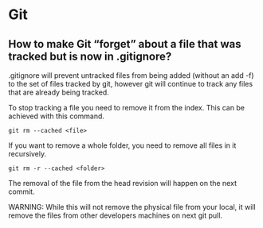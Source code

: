 # Git

## How to make Git “forget” about a file that was tracked but is now in .gitignore?

.gitignore will prevent untracked files from being added (without an add -f) to the set of files tracked by git, however git will continue to track any files that are already being tracked.

To stop tracking a file you need to remove it from the index. This can be achieved with this command.

```
git rm --cached <file>
```

If you want to remove a whole folder, you need to remove all files in it recursively.

```
git rm -r --cached <folder>
```

The removal of the file from the head revision will happen on the next commit.

WARNING: While this will not remove the physical file from your local, it will remove the files from other developers machines on next git pull.

